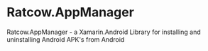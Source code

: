 # Ratcow.AppManager
Ratcow.AppManager - a Xamarin.Android Library for installing and uninstalling Android APK's from Android
